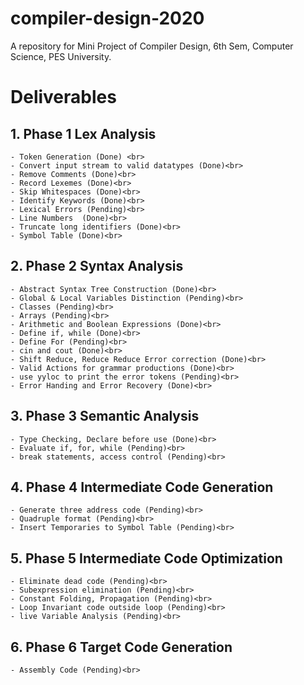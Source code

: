 # compiler-design-2020
A repository for Mini Project of Compiler Design, 6th Sem, Computer Science, PES University.
# Deliverables
##  1. Phase 1 Lex Analysis<br>
    - Token Generation (Done) <br>
    - Convert input stream to valid datatypes (Done)<br>
    - Remove Comments (Done)<br>
    - Record Lexemes (Done)<br>
    - Skip Whitespaces (Done)<br>
    - Identify Keywords (Done)<br>
    - Lexical Errors (Pending)<br>
    - Line Numbers  (Done)<br>
    - Truncate long identifiers (Done)<br>
    - Symbol Table (Done)<br>
##  2. Phase 2 Syntax Analysis<br>
    - Abstract Syntax Tree Construction (Done)<br>
    - Global & Local Variables Distinction (Pending)<br>
    - Classes (Pending)<br>
    - Arrays (Pending)<br>
    - Arithmetic and Boolean Expressions (Done)<br>
    - Define if, while (Done)<br>
    - Define For (Pending)<br>
    - cin and cout (Done)<br>
    - Shift Reduce, Reduce Reduce Error correction (Done)<br>
    - Valid Actions for grammar productions (Done)<br>
    - use yyloc to print the error tokens (Pending)<br>
    - Error Handing and Error Recovery (Done)<br>
 ## 3. Phase 3 Semantic Analysis<br>
    - Type Checking, Declare before use (Done)<br>
    - Evaluate if, for, while (Pending)<br>
    - break statements, access control (Pending)<br>
 ## 4. Phase 4 Intermediate Code Generation<br>
    - Generate three address code (Pending)<br>
    - Quadruple format (Pending)<br>
    - Insert Temporaries to Symbol Table (Pending)<br>
##  5. Phase 5 Intermediate Code Optimization<br>
    - Eliminate dead code (Pending)<br>
    - Subexpression elimination (Pending)<br>
    - Constant Folding, Propagation (Pending)<br>
    - Loop Invariant code outside loop (Pending)<br>
    - live Variable Analysis (Pending)<br>
 ## 6. Phase 6 Target Code Generation<br>
    - Assembly Code (Pending)<br>
    
    
